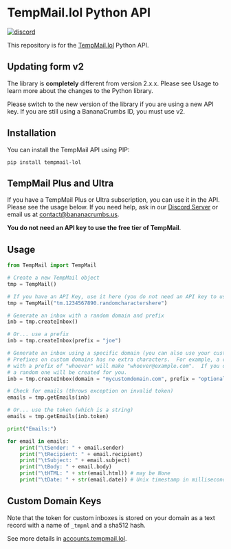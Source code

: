 # TempMail.lol Python API
<a href="https://discord.gg/GHapeHPWVS">
    <img alt="discord" src="https://discord.com/api/guilds/899020130091139082/widget.png">
</a>

This repository is for the [TempMail.lol](https://tempmail.lol/) Python API.

## Updating form v2
The library is **completely** different from version 2.x.x.  Please see Usage to learn more about the changes to the Python library.

Please switch to the new version of the library if you are using a new API key.  If you are still using a BananaCrumbs ID, you must use v2.

## Installation

You can install the TempMail API using PIP:
```
pip install tempmail-lol
```

## TempMail Plus and Ultra

If you have a TempMail Plus or Ultra subscription, you can use it in the API.  Please see the usage below.  If you need help, ask in our [Discord Server](https://discord.gg/GkuEdPQjBa) or email us at contact@bananacrumbs.us.

**You do not need an API key to use the free tier of TempMail**.

## Usage
```python
from TempMail import TempMail

# Create a new TempMail object
tmp = TempMail()

# If you have an API Key, use it here (you do not need an API key to use the free tier)
tmp = TempMail("tm.1234567890.randomcharactershere")

# Generate an inbox with a random domain and prefix
inb = tmp.createInbox()

# Or... use a prefix
inb = tmp.createInbox(prefix = "joe")

# Generate an inbox using a specific domain (you can also use your custom domain here)
# Prefixes on custom domains has no extra characters.  For example, a custom domain example.com
# with a prefix of "whoever" will make "whoever@example.com".  If you do not provide a prefix,
# a random one will be created for you.
inb = tmp.createInbox(domain = "mycustomdomain.com", prefix = "optional")

# Check for emails (throws exception on invalid token)
emails = tmp.getEmails(inb)

# Or... use the token (which is a string)
emails = tmp.getEmails(inb.token)

print("Emails:")

for email in emails:
    print("\tSender: " + email.sender)
    print("\tRecipient: " + email.recipient)
    print("\tSubject: " + email.subject)
    print("\tBody: " + email.body)
    print("\tHTML: " + str(email.html)) # may be None
    print("\tDate: " + str(email.date)) # Unix timestamp in milliseconds
```

## Custom Domain Keys
Note that the token for custom inboxes is stored on your domain as a text record with a name of `_tmpml` and a sha512 hash.

See more details in [accounts.tempmail.lol](https://accounts.tempmail.lol).

